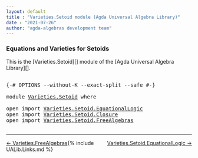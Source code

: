 ```yaml
---
layout: default
title : "Varieties.Setoid module (Agda Universal Algebra Library)"
date : "2021-07-26"
author: "agda-algebras development team"
---
```


### <a id="equations-and-varieties-for-setoids">Equations and Varieties for Setoids</a>

This is the [Varieties.Setoid][] module of the [Agda Universal Algebra Library][].

<pre class="Agda">

<a id="341" class="Symbol">{-#</a> <a id="345" class="Keyword">OPTIONS</a> <a id="353" class="Pragma">--without-K</a> <a id="365" class="Pragma">--exact-split</a> <a id="379" class="Pragma">--safe</a> <a id="386" class="Symbol">#-}</a>

<a id="391" class="Keyword">module</a> <a id="398" href="Varieties.Setoid.html" class="Module">Varieties.Setoid</a> <a id="415" class="Keyword">where</a>

<a id="422" class="Keyword">open</a> <a id="427" class="Keyword">import</a> <a id="434" href="Varieties.Setoid.EquationalLogic.html" class="Module">Varieties.Setoid.EquationalLogic</a>
<a id="467" class="Keyword">open</a> <a id="472" class="Keyword">import</a> <a id="479" href="Varieties.Setoid.Closure.html" class="Module">Varieties.Setoid.Closure</a>
<a id="504" class="Keyword">open</a> <a id="509" class="Keyword">import</a> <a id="516" href="Varieties.Setoid.FreeAlgebras.html" class="Module">Varieties.Setoid.FreeAlgebras</a>

</pre>

--------------------------------

<span style="float:left;">[← Varieties.FreeAlgebras](Varieties.FreeAlgebras.html)</span>
<span style="float:right;">[Varieties.Setoid.EquationalLogic →](Varieties.Setoid.EquationalLogic.html)</span>

{% include UALib.Links.md %}

